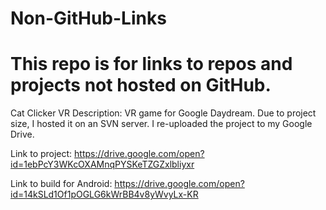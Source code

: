 # Non-GitHub-Links
# This repo is for links to repos and projects not hosted on GitHub.

Cat Clicker VR
Description: VR game for Google Daydream. Due to project size, I hosted it on an SVN server. I re-uploaded the project to my Google Drive.

Link to project: https://drive.google.com/open?id=1ebPcY3WKcOXAMnqPYSKeTZGZxlbliyxr

Link to build for Android: https://drive.google.com/open?id=14kSLd1Of1pOGLG6kWrBB4v8yWvyLx-KR

